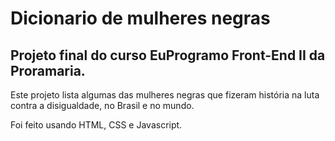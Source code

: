 # Dicionario de mulheres negras

## Projeto final do curso EuProgramo Front-End II da Proramaria.

Este projeto lista algumas das mulheres negras que fizeram história na luta contra a disigualdade, no Brasil e no mundo.

Foi feito usando HTML, CSS e Javascript.
